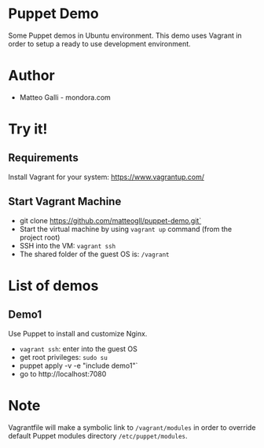 # Puppet Demo

Some Puppet demos in Ubuntu environment. 
This demo uses Vagrant in order to setup a ready to use development environment.

# Author
* Matteo Galli - mondora.com

# Try it!

## Requirements

Install Vagrant for your system: https://www.vagrantup.com/

## Start Vagrant Machine

* git clone https://github.com/matteogll/puppet-demo.git`
* Start the virtual machine by using `vagrant up` command (from the project root)
* SSH into the VM: `vagrant ssh`
* The shared folder of the guest OS is: `/vagrant`

# List of demos
## Demo1
Use Puppet to install and customize Nginx.

* `vagrant ssh`: enter into the guest OS
* get root privileges: `sudo su`
* puppet apply -v -e "include demo1"`
* go to http://localhost:7080

# Note

Vagrantfile will make a symbolic link to `/vagrant/modules` in order to override default Puppet modules directory 
`/etc/puppet/modules`.
